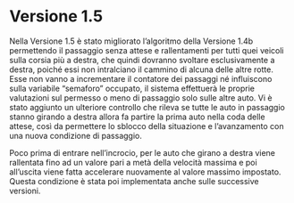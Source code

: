 # Versione 1.5

Nella Versione 1.5 è stato migliorato l’algoritmo della Versione 1.4b permettendo il passaggio senza attese e 
rallentamenti per tutti quei veicoli sulla corsia più a destra, che quindi dovranno svoltare esclusivamente a destra, 
poiché essi non intralciano il cammino di alcuna delle altre rotte. Esse non vanno a incrementare il contatore dei 
passaggi né influiscono sulla variabile “semaforo” occupato, il sistema effettuerà le proprie valutazioni sul permesso 
o meno di passaggio solo sulle altre auto. Vi è stato aggiunto un ulteriore controllo che rileva se tutte le auto in 
passaggio stanno girando a destra allora fa partire la prima auto nella coda delle attese, così da permettere lo sblocco
 della situazione e l’avanzamento con una nuova condizione di passaggio.

Poco prima di entrare nell’incrocio, per le auto che girano a destra viene rallentata fino ad un valore pari a metà 
della velocità massima e poi all’uscita viene fatta accelerare nuovamente al valore massimo impostato. Questa condizione
 è stata poi implementata anche sulle successive versioni.